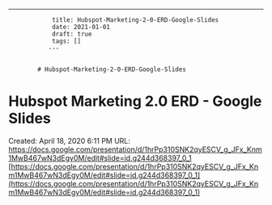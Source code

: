 ---
                title: Hubspot-Marketing-2-0-ERD-Google-Slides
                date: 2021-01-01    
                draft: true
                tags: []
               ---


            # Hubspot-Marketing-2-0-ERD-Google-Slides

# Hubspot Marketing 2.0 ERD - Google Slides
Created: April 18, 2020 6:11 PM
URL: https://docs.google.com/presentation/d/1hrPp310SNK2qyESCV_g_JFx_Knm1MwB467wN3dEgy0M/edit#slide=id.g244d368397_0_1
[https://docs.google.com/presentation/d/1hrPp310SNK2qyESCV_g_JFx_Knm1MwB467wN3dEgy0M/edit#slide=id.g244d368397_0_1](https://docs.google.com/presentation/d/1hrPp310SNK2qyESCV_g_JFx_Knm1MwB467wN3dEgy0M/edit#slide=id.g244d368397_0_1)